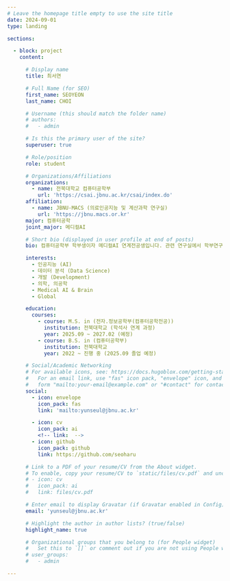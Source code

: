 ```yaml
---
# Leave the homepage title empty to use the site title
date: 2024-09-01
type: landing

sections:

  - block: project
    content:

      # Display name
      title: 최서연

      # Full Name (for SEO)
      first_name: SEOYEON
      last_name: CHOI

      # Username (this should match the folder name)
      # authors:
      #   - admin 

      # Is this the primary user of the site?
      superuser: true

      # Role/position
      role: student

      # Organizations/Affiliations
      organizations:
        - name: 전북대학교 컴퓨터공학부
          url: 'https://csai.jbnu.ac.kr/csai/index.do'
      affiliation:
        - name: JBNU-MACS (의료인공지능 및 계산과학 연구실)
          url: 'https://jbnu.macs.or.kr'
      major: 컴퓨터공학
      joint_major: 메디컬AI

      # Short bio (displayed in user profile at end of posts)
      bio: 컴퓨터공학부 학부생이자 메디컬AI 연계전공생입니다. 관련 연구실에서 학부연구생으로 있으면서, 메디컬AI 분야의 연구와 프로젝트를 진행하고 있습니다. 좋아하는 것들로 일상을 채우고 발전하려 끊임없이 노력합니다. 

      interests:
        - 인공지능 (AI)
        - 데이터 분석 (Data Science)
        - 개발 (Development)
        - 의학, 의공학
        - Medical AI & Brain
        - Global

      education:
        courses:
          - course: M.S. in (전자.정보공학부(컴퓨터공학전공))
            institution: 전북대학교 (학석사 연계 과정)
            year: 2025.09 ~ 2027.02 (예정)
          - course: B.S. in (컴퓨터공학부)
            institution: 전북대학교
            year: 2022 ~ 진행 중 (2025.09 졸업 예정)

      # Social/Academic Networking
      # For available icons, see: https://docs.hugoblox.com/getting-started/page-builder/#icons
      #   For an email link, use "fas" icon pack, "envelope" icon, and a link in the
      #   form "mailto:your-email@example.com" or "#contact" for contact widget.
      social:
        - icon: envelope
          icon_pack: fas
          link: 'mailto:yunseul@jbnu.ac.kr'

        - icon: cv
          icon_pack: ai
          <!-- link:  -->
        - icon: github
          icon_pack: github
          link: https://github.com/seoharu

      # Link to a PDF of your resume/CV from the About widget.
      # To enable, copy your resume/CV to `static/files/cv.pdf` and uncomment the lines below.
      # - icon: cv
      #   icon_pack: ai
      #   link: files/cv.pdf

      # Enter email to display Gravatar (if Gravatar enabled in Config)
      email: 'yunseul@jbnu.ac.kr'

      # Highlight the author in author lists? (true/false)
      highlight_name: true

      # Organizational groups that you belong to (for People widget)
      #   Set this to `[]` or comment out if you are not using People widget.
      # user_groups:
      #   - admin 

---
```

